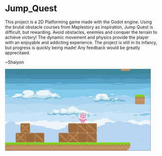 # Jump_Quest

This project is a 2D Platforming game made with the Godot engine. Using the brutal obstacle courses from Maplestory as inspiration, Jump Quest is difficult, but rewarding. Avoid obstacles, enemies and conquer the terrain to achieve victory! The dynamic movement and physics provide the player with an enjoyable and addicting experience. The project is still in its infancy, but progress is quickly being made! Any feedback would be greatly apprecitaed.

~Shaiyon 


![Jump Quest Gameplay](Assets/jumpquest.gif)

